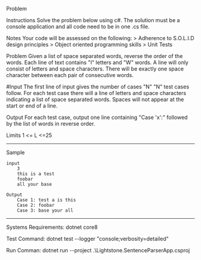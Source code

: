 Problem

Instructions
Solve the problem below using c#. The solution must be a console application and all code need to be in 
one .cs file.

Notes
Your code will be assessed on the following:
	> Adherence to S.O.L.I.D design principles
	> Object oriented programming skills
	> Unit Tests

Problem
Given a list of space separated words, reverse the order of the words. Each line of text contains "I" letters 
and "W" words. A line will only consist of letters and space characters. There will be exactly one space 
character between each pair of consecutive words.

#Input
The first line of input gives the number of cases "N"
"N" test cases follow. For each test case there will a line of letters and space characters indicating a list of
space separated words. Spaces will not appear at the start or end of a line.

Output
For each test case, output one line containing "Case 'x':" followed by the list of words in reverse order.

Limits 
1 <= L <=25

-----------------------------------------------------------------------------------------
Sample

	input
		3
		this is a test
		foobar
		all your base

	Output
		Case 1: test a is this
		Case 2: foobar
		Case 3: base your all

-----------------------------------------------------------------------------------------

Systems Requirements: dotnet core8

Test Command: dotnet test --logger "console;verbosity=detailed"

Run Comman:   dotnet run --project .\Lightstone.SentenceParserApp.csproj